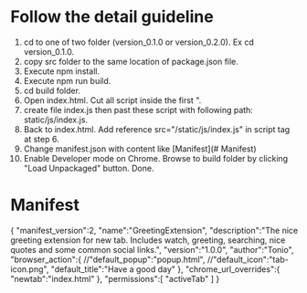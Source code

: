 # Follow the detail guideline
1. cd to one of two folder (version_0.1.0 or version_0.2.0). Ex cd version_0.1.0.
2. copy src folder to the same location of package.json file.
3. Execute npm install.
4. Execute npm run build.
5. cd build folder.
6. Open index.html. Cut all script inside the first <script> tag. Ex: "<script>!function(l){function e(e)...var s=n;a()}([])</script>".
7. create file index.js then past these script with following path: static/js/index.js.
8. Back to index.html. Add reference src="/static/js/index.js" in script tag at step 6.
9. Change manifest.json with content like [Manifest](# Manifest)
10. Enable Developer mode on Chrome. Browse to build folder by clicking "Load Unpackaged" button. Done.

# Manifest
{
   "manifest_version":2,
   "name":"GreetingExtension",
   "description":"The nice greeting extension for new tab. Includes watch, greeting, searching, nice quotes and some common social links.",
   "version":"1.0.0",
   "author":"Tonio",
   "browser_action":{
      //"default_popup":"popup.html",
      //"default_icon":"tab-icon.png",
      "default_title":"Have a good day"
   },
   "chrome_url_overrides":{
      "newtab":"index.html"
   },
   "permissions":[
      "activeTab"
   ]
}
